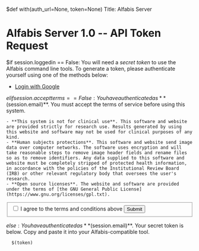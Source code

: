 $def with(auth_url=None, token=None)
Title: Alfabis Server


Alfabis Server 1.0 -- API Token Request
=====
$if session.loggedin == False:
  You will need a *secret token* to use the Alfabis command line tools. To generate a token, please authenticate yourself using one of the methods below:

  * [Login with Google]($(auth_url))

$elif session.acceptterms == False:
  You have authenticated as **$(session.email)**. You must accept the terms of service before using this system.

    - **This system is not for clinical use**. This software and website are provided strictly for research use. Results generated by using this website and software may not be used for clinical purposes of any kind. 
    - **Human subjects protections**. This software and website send image data over computer networks. The software uses encryption and will take reasonable steps to remove image header fields and rename files so as to remove identifiers. Any data supplied to this software and website must be completely stripped of protected health information, in accordance with the policies of the Institutional Review Board (IRB) or other relevant regulatory body that oversees the user's research.
    - **Open source licenses**. The website and software are provided under the terms of [the GNU General Public License](https://www.gnu.org/licenses/gpl.txt).

  <form class="pure-form pure-form-aligned" action="/acceptterms" method="POST">
      <fieldset>
          <div class="pure-controls">
              <label for="cb" class="pure-checkbox" required>
                  <input name="cb" id="cb" type="checkbox"> I agree to the terms and conditions above
              </label>
              <button type="submit" class="pure-button pure-button-primary">Submit</button>
          </div>
      </fieldset>
  </form>

$else:
  You have authenticated as **$(session.email)**.  Your secret token is below. 
  Copy and paste it into your Alfabis-compatible tool.

      $(token) 
